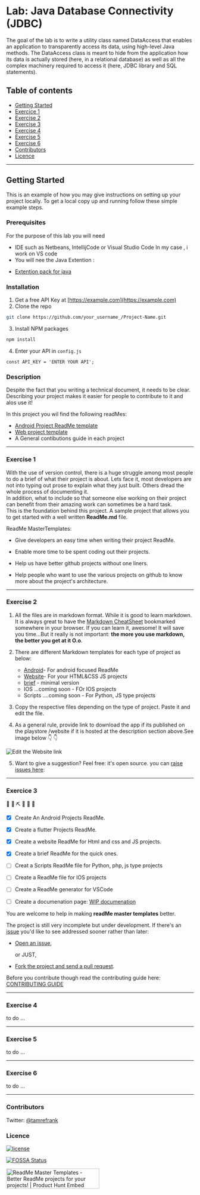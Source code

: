 # Lab: Java Database Connectivity (JDBC)

The goal of the lab is to write a utility class named DataAccess that enables an application to transparently access its data, using high-level Java methods. The DataAccess class is meant to hide from the application how its data is actually stored (here, in a relational database) as well as all the complex machinery required to access it (here, JDBC library and SQL statements).


## Table of contents
- [Getting Started](#Getting-Started)
- [Exercice 1](#Exercise-1)
- [Exercise 2](#Exercise-2)
- [Exercise 3](#Exercse-3)
- [Exercise 4](#Exercise-4)
- [Exercise 5](#Exercise-5)
- [Exercise 6](#Exercice-6)
- [Contributors](#contributors)
- [Licence](#licence)

<hr>

## Getting Started

This is an example of how you may give instructions on setting up your project locally.
To get a local copy up and running follow these simple example steps.

### Prerequisites

For the purpose of this lab you will need 
* IDE such as Netbeans, IntellijCode or Visual Studio Code
In my case , i work on VS code
* You will nee the Java Extention :
- [Extention pack for java](https://marketplace.visualstudio.com/items?itemName=vscjava.vscode-java-pack)


### Installation

1. Get a free API Key at [https://example.com](https://example.com)
2. Clone the repo
```sh
git clone https://github.com/your_username_/Project-Name.git
```
3. Install NPM packages
```sh
npm install
```
4. Enter your API in `config.js`
```JS
const API_KEY = 'ENTER YOUR API';
```


### Description

Despite the fact that you writing a technical document, it needs to be clear. Describing your project makes it easier for people to contribute to it and alos use it!

In this project you wil find the following readMes:

 - [Android Project ReadMe template](https://github.com/tamzi/ReadMe-MasterTemplates/tree/master/android)
 - [Web project template](https://github.com/tamzi/ReadMe-MasterTemplates/tree/master/website)
 - A General contibutions guide in each project

<hr>

### Exercise 1

With the use of version control, there is a huge struggle among most people to do a brief of what their project is about.
Lets face it, most developers are not into typing out prose to explain what they just built. Others dread the whole process of documenting it.
<br>
In addition, what to include so that someone else working on their project can benefit from their amazing work can sometimes be a hard task.
<br>
This is the foundation behind this project. A sample project that allows you to get started with a well written **ReadMe.md** file.

ReadMe MasterTemplates:
* Give developers an easy time when writing their project ReadMe.

* Enable more time to be spent coding out their projects.

* Help us have better github projects without one liners.

* Help people who want to use the various projects on github to know more about the project's architecture.


<hr>

### Exercise 2

1. All the files are in markdown format. While it is good to learn markdown. It is always great to have the [Markdown CheatSheet](https://github.com/adam-p/markdown-here/wiki/Markdown-Cheatsheet) bookmarked somewhere in your browser.
If you can learn it, awesome! It will save you time...But it really is not important: **the more you use markdown, the better you get at it O.o**.

2. There are different Markdown templates for each type of project as below: 
    * [Android](https://github.com/tamzi/ReadMe-MasterTemplates/tree/master/android)- For android focused ReadMe
    * [Website](https://github.com/tamzi/ReadMe-MasterTemplates/tree/master/website)- For your HTML&CSS JS projects
    * [brief](https://github.com/tamzi/ReadMe-MasterTemplates/blob/master/brief/brief.md)  - minimal version
    * IOS ...coming soon - FOr IOS projects
    * Scripts ....coming soon - For Python, JS type projects


3. Copy the respective files depending on the type of project. Paste it and edit the file.

4. As a general rule, provide link to download the app if its published on the playstore /website if it is hosted at the description section above.See image below
:point_down: :point_down:

![Edit the Website link](https://raw.githubusercontent.com/tamzi/ReadMe-MasterTemplates/master/website/art/web.png)

5. Want to give a suggestion? Feel free: it's open source. you can [raise issues here](https://github.com/tamzi/ReadMe-MasterTemplates/issues):


<hr>

### Exercice 3
  🚧 👷‍ ⛏ 👷 🔧️ 🚧
- [x] Create An Android Projects ReadMe.
- [x] Create a flutter Projects ReadMe.
- [x] Create a website ReadMe for Html and css and JS projects.
- [x] Create a brief ReadMe for the quick ones.
- [ ] Creat a Scripts ReadMe file for Python, php, js type projects
- [ ] Create a ReadMe file for IOS projects
- [ ] Create a ReadMe generator for VSCode
- [ ] Create a documenation page: [WIP documenation](https://tamzi.github.io/ReadMe-MasterTemplates/)


You are welcome to help in making  **readMe master templates** better.

The project is still very incomplete but under development. If there's an [issue](https://github.com/tamzi/ReadMe-MasterTemplates/issues) you'd like to see addressed sooner rather than later:

- [Open an issue](https://github.com/tamzi/ReadMe-MasterTemplates/issues),

    or JUST,

- [Fork the project and send a pull request](https://github.com/tamzi/ReadMe-MasterTemplates/pulls).


Before you contribute though read the contributing guide here: [CONTRIBUTING GUIDE](https://github.com/tamzi/ReadMe-MasterTemplates/blob/master/contributing.md)

<hr>

### Exercise 4

to do ...

<hr>

### Exercise 5

to do ...

<hr>

### Exercise 6

to do ...

<hr>


### Contributors


Twitter:  [@tamrefrank](https://twitter.com/tamrefrank)

### Licence


[![license](https://img.shields.io/github/license/mashape/apistatus.svg?style=for-the-badge)](#)



[![FOSSA Status](https://app.fossa.com/api/projects/git%2Bgithub.com%2Ftamzi%2FReadMe-MasterTemplates.svg?type=large)](https://app.fossa.com/projects/git%2Bgithub.com%2Ftamzi%2FReadMe-MasterTemplates?ref=badge_large)

<a href="https://www.producthunt.com/posts/readme-master-templates?utm_source=badge-featured&utm_medium=badge&utm_souce=badge-readme-master-templates" target="_blank"><img src="https://api.producthunt.com/widgets/embed-image/v1/featured.svg?post_id=186076&theme=light" alt="ReadMe Master Templates - Better ReadMe projects for your projects! | Product Hunt Embed" style="width: 250px; height: 54px;" width="250px" height="54px" /></a>

